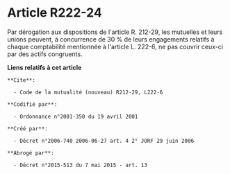 # Article R222-24

Par dérogation aux dispositions de l'article R. 212-29, les mutuelles et leurs unions peuvent, à concurrence de 30 % de leurs
engagements relatifs à chaque comptabilité mentionnée à l'article L. 222-6, ne pas couvrir ceux-ci par des actifs congruents.

**Liens relatifs à cet article**

	**Cite**:

	  - Code de la mutualité (nouveau) R212-29, L222-6

	**Codifié par**:

	  - Ordonnance n°2001-350 du 19 avril 2001

	**Créé par**:

	  - Décret n°2006-740 2006-06-27 art. 4 2° JORF 29 juin 2006

	**Abrogé par**:

	  - Décret n°2015-513 du 7 mai 2015 - art. 13
